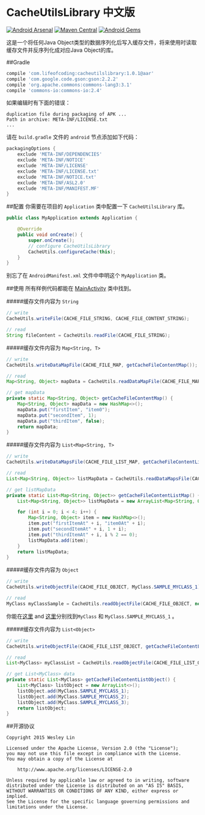 # CacheUtilsLibrary 中文版

[![Android Arsenal](https://img.shields.io/badge/Android%20Arsenal-CacheUtilsLibrary-green.svg?style=flat)](https://android-arsenal.com/details/1/2478)
[![Maven Central](https://maven-badges.herokuapp.com/maven-central/com.lifeofcoding/cacheutilslibrary/badge.svg)](https://maven-badges.herokuapp.com/maven-central/com.lifeofcoding/cacheutilslibrary)
[![Android Gems](http://www.android-gems.com/badge/westlinkin/CacheUtilsLibrary.svg?branch=master)](http://www.android-gems.com/lib/westlinkin/CacheUtilsLibrary)

这是一个将任何Java Object类型的数据序列化后写入缓存文件，将来使用时读取缓存文件并反序列化成对应Java Object的库。  

##Gradle
```Groovy
compile 'com.lifeofcoding:cacheutilslibrary:1.0.1@aar'
compile 'com.google.code.gson:gson:2.2.2'
compile 'org.apache.commons:commons-lang3:3.1'
compile 'commons-io:commons-io:2.4'
```

如果编辑时有下面的错误：

```
duplication file during packaging of APK ...
Path in archive: META-INF/LICENSE.txt
...
```
请在 `build.gradle` 文件的 `android` 节点添加如下代码：

```Groovy
packagingOptions {
    exclude 'META-INF/DEPENDENCIES'
    exclude 'META-INF/NOTICE'
    exclude 'META-INF/LICENSE'
    exclude 'META-INF/LICENSE.txt'
    exclude 'META-INF/NOTICE.txt'
    exclude 'META-INF/ASL2.0'
    exclude 'META-INF/MANIFEST.MF'
}
```

##配置
你需要在项目的 `Application` 类中配置一下 `CacheUtilsLibrary` 库。

```Java
public class MyApplication extends Application {

    @Override
    public void onCreate() {
        super.onCreate();
        // configure CacheUtilsLibrary
        CacheUtils.configureCache(this);
    }
}
```
别忘了在 `AndroidManifest.xml` 文件中申明这个 `MyApplication` 类。


##使用
所有样例代码都能在 [MainActivity](https://github.com/westlinkin/CacheUtilsLibrary/blob/master/sample/src/main/java/com/lifeofcoding/cacheutilslibrary_sample/MainActivity.java) 类中找到。

#####缓存文件内容为 `String` 
```Java
// write
CacheUtils.writeFile(CACHE_FILE_STRING, CACHE_FILE_CONTENT_STRING);

// read
String fileContent = CacheUtils.readFile(CACHE_FILE_STRING);
```

#####缓存文件内容为 `Map<String, T>` 
```Java
// write
CacheUtils.writeDataMapFile(CACHE_FILE_MAP, getCacheFileContentMap());

// read
Map<String, Object> mapData = CacheUtils.readDataMapFile(CACHE_FILE_MAP);

// get mapData
private static Map<String, Object> getCacheFileContentMap() {
    Map<String, Object> mapData = new HashMap<>();
    mapData.put("firstItem", "item0");
    mapData.put("secondItem", 1);
    mapData.put("thirdItem", false);
    return mapData;
}
```

#####缓存文件内容为 `List<Map<String, T>`
```Java
// write
CacheUtils.writeDataMapsFile(CACHE_FILE_LIST_MAP, getCacheFileContentListMap());

// read
List<Map<String, Object>> listMapData = CacheUtils.readDataMapsFile(CACHE_FILE_LIST_MAP);

// get listMapData
private static List<Map<String, Object>> getCacheFileContentListMap() {
    List<Map<String, Object>> listMapData = new ArrayList<Map<String, Object>>();

    for (int i = 0; i < 4; i++) {
        Map<String, Object> item = new HashMap<>();
        item.put("firstItemAt" + i, "item0At" + i);
        item.put("secondItemAt" + i, 1 + i);
        item.put("thirdItemAt" + i, i % 2 == 0);
        listMapData.add(item);
    }
    return listMapData;
}
```
#####缓存文件内容为 `Object`
```Java
// write
CacheUtils.writeObjectFile(CACHE_FILE_OBJECT, MyClass.SAMPLE_MYCLASS_1);

// read
MyClass myClassSample = CacheUtils.readObjectFile(CACHE_FILE_OBJECT, new TypeToken<MyClass>(){}.getType());
```
你能在[这里](https://github.com/westlinkin/CacheUtilsLibrary/blob/master/sample/src/main/java/com/lifeofcoding/cacheutilslibrary_sample/MyClass.java) and [这里](https://github.com/westlinkin/CacheUtilsLibrary/blob/master/sample/src/main/java/com/lifeofcoding/cacheutilslibrary_sample/MyClass.java#L46)分别找到`MyClass` 和 `MyClass.SAMPLE_MYCLASS_1` 。

#####缓存文件内容为 `List<Object>`
```Java
// write
CacheUtils.writeObjectFile(CACHE_FILE_LIST_OBJECT, getCacheFileContentListObject());

// read
List<MyClass> myClassList = CacheUtils.readObjectFile(CACHE_FILE_LIST_OBJECT, new TypeToken<List<MyClass>>(){}.getType());

// get List<MyClass> data
private static List<MyClass> getCacheFileContentListObject() {
    List<MyClass> listObject = new ArrayList<>();
    listObject.add(MyClass.SAMPLE_MYCLASS_1);
    listObject.add(MyClass.SAMPLE_MYCLASS_2);
    listObject.add(MyClass.SAMPLE_MYCLASS_3);
    return listObject;
}

```

##开源协议

	Copyright 2015 Wesley Lin

	Licensed under the Apache License, Version 2.0 (the "License");
	you may not use this file except in compliance with the License.
	You may obtain a copy of the License at

    	http://www.apache.org/licenses/LICENSE-2.0

	Unless required by applicable law or agreed to in writing, software
	distributed under the License is distributed on an "AS IS" BASIS,
	WITHOUT WARRANTIES OR CONDITIONS OF ANY KIND, either express or implied.
	See the License for the specific language governing permissions and
	limitations under the License.

